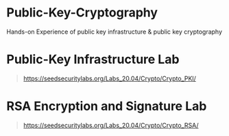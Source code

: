 # Public-Key-Cryptography
Hands-on Experience of public key infrastructure &amp; public key cryptography


# Public-Key Infrastructure Lab
  > https://seedsecuritylabs.org/Labs_20.04/Crypto/Crypto_PKI/

# RSA Encryption and Signature Lab
  > https://seedsecuritylabs.org/Labs_20.04/Crypto/Crypto_RSA/
